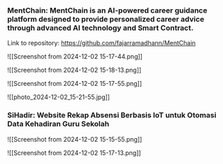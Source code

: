 

### **MentChain: MentChain is an AI-powered career guidance platform designed to provide personalized career advice through advanced AI technology and Smart Contract.**

Link to repository: https://github.com/fajarramadhann/MentChain

![[Screenshot from 2024-12-02 15-17-44.png]]

![[Screenshot from 2024-12-02 15-18-13.png]]

![[Screenshot from 2024-12-02 15-17-55.png]]

![[photo_2024-12-02_15-21-55.jpg]]

### **SiHadir**: Website Rekap Absensi Berbasis IoT untuk Otomasi Data Kehadiran Guru Sekolah

![[Screenshot from 2024-12-02 15-15-55.png]]

![[Screenshot from 2024-12-02 15-17-13.png]]

